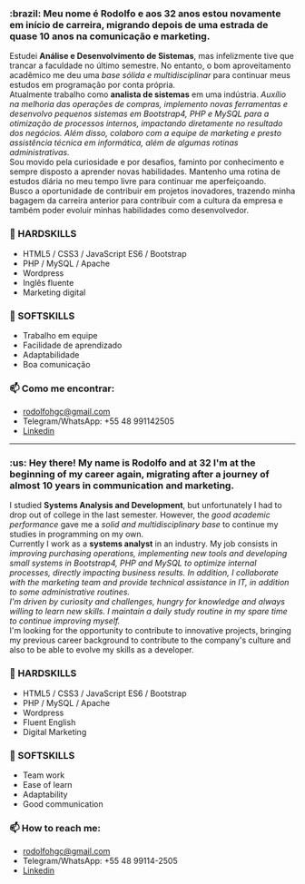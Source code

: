 
<h3>:brazil: Meu nome é <strong>Rodolfo</strong> e aos 32 anos estou novamente em início de carreira, migrando depois de uma estrada de quase 10 anos na comunicação e marketing.</h3>
Estudei <strong>Análise e Desenvolvimento de Sistemas</strong>, mas infelizmente tive que trancar a faculdade no último semestre. No entanto, o bom aproveitamento acadêmico me deu uma <em>base sólida e multidisciplinar</em> para continuar meus estudos em programação por conta própria.<br>
Atualmente trabalho como <strong>analista de sistemas</strong> em uma indústria. <em>Auxílio na melhoria das operações de compras, implemento novas ferramentas e desenvolvo pequenos sistemas em Bootstrap4, PHP e MySQL para a otimização de processos internos, impactando diretamente no resultado dos negócios. Além disso, colaboro com a equipe de marketing e presto assistência técnica em informática, além de algumas rotinas administrativas.</em><br>
Sou movido pela curiosidade e por desafios, faminto por conhecimento e sempre disposto a aprender novas habilidades. </em>Mantenho uma rotina de estudos diária no meu tempo livre para continuar me aperfeiçoando.</em><br>
Busco a oportunidade de contribuir em projetos inovadores, trazendo minha bagagem da carreira anterior para contribuir com a cultura da empresa e também poder evoluir minhas habilidades como desenvolvedor.

<h3>🧰 HARDSKILLS</h3>
<ul>
  <li>HTML5 / CSS3 / JavaScript ES6 / Bootstrap</li>
  <li>PHP / MySQL / Apache</li>
  <li>Wordpress</li>
  <li>Inglês fluente</li>
  <li>Marketing digital</li>
</ul>

<h3>🌱 SOFTSKILLS</h3>
<ul>
  <li>Trabalho em equipe</li>
  <li>Facilidade de aprendizado</li>
  <li>Adaptabilidade</li>
  <li>Boa comunicação</li>
</ul>

<h3>📫 Como me encontrar:</h3>
<ul>
  <li><a href="mailto:rodolfohgc@gmail.com">rodolfohgc@gmail.com</a></li>
  <li>Telegram/WhatsApp: +55 48 991142505</li>
  <li><a href="https://www.linkedin.com/in/rodolfo-conceicao/">Linkedin</a></li>
</ul>

<hr>

<h3>:us: Hey there! My name is Rodolfo and at 32 I'm at the beginning of my career again, migrating after a journey of almost 10 years in communication and marketing.</h3>
I studied <strong>Systems Analysis and Development</strong>, but unfortunately I had to drop out of college in the last semester. However, the <em>good academic performance</em> gave me a <em>solid and multidisciplinary base</em> to continue my studies in programming on my own.<br>
Currently I work as a <strong>systems analyst</strong> in an industry. My job consists in <em>improving purchasing operations, implementing new tools and developing small systems in Bootstrap4, PHP and MySQL to optimize internal processes, directly impacting business results. In addition, I collaborate with the marketing team and provide technical assistance in IT, in addition to some administrative routines.</em><br>
<em>I'm driven by curiosity and challenges, hungry for knowledge and always willing to learn new skills. I maintain a daily study routine in my spare time to continue improving myself.</em><br>
I'm looking for the opportunity to contribute to innovative projects, bringing my previous career background to contribute to the company's culture and also to be able to evolve my skills as a developer.<br>

<h3>🧰 HARDSKILLS</h3>
<ul>
  <li>HTML5 / CSS3 / JavaScript ES6 / Bootstrap</li>
  <li>PHP / MySQL / Apache</li>
  <li>Wordpress</li>
  <li>Fluent English</li>
  <li>Digital Marketing</li>
</ul>

<h3>🌱 SOFTSKILLS</h3>
<ul>
  <li>Team work</li>
  <li>Ease of learn</li>
  <li>Adaptability</li>
  <li>Good communication</li>
</ul>

<h3>📫 How to reach me:</h3>
<ul>
  <li><a href="mailto:rodolfohgc@gmail.com">rodolfohgc@gmail.com</a></li>
  <li>Telegram/WhatsApp: +55 48 99114-2505</li>
  <li><a href="https://www.linkedin.com/in/rodolfo-conceicao/">Linkedin</a></li>
</ul>
